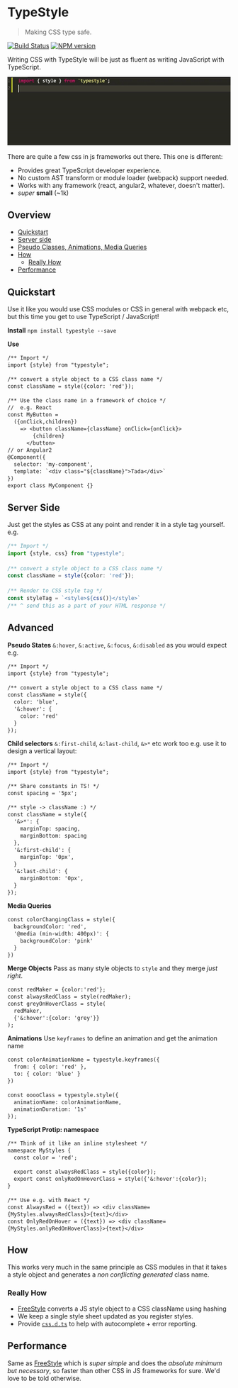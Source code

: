 # TypeStyle

> Making CSS type safe.

[![Build Status][travis-image]][travis-url]
[![NPM version][npm-image]][npm-url]

Writing CSS with TypeStyle will be just as fluent as writing JavaScript with TypeScript.

![](https://raw.githubusercontent.com/typestyle/typestyle.github.io/master/images/autocomplete.gif)

There are quite a few css in js frameworks out there. This one is different:

- Provides great TypeScript developer experience.
- No custom AST transform or module loader (webpack) support needed.
- Works with any framework (react, angular2, whatever, doesn't matter).
- *super* **small** (~1k)

## Overview

* [Quickstart](#quickstart)
* [Server side](#server-side)
* [Pseudo Classes, Animations, Media Queries](#advanced)
* [How](#how)
  * [Really How](#really-how)
* [Performance](#performance)

## Quickstart

Use it like you would use CSS modules or CSS in general with webpack etc, but this time you get to use TypeScript / JavaScript!

**Install**
`npm install typestyle --save`  

**Use**
```tsx
/** Import */
import {style} from "typestyle";

/** convert a style object to a CSS class name */
const className = style({color: 'red'});

/** Use the class name in a framework of choice */
//  e.g. React
const MyButton = 
  ({onClick,children})
    => <button className={className} onClick={onClick}>
        {children}
      </button>
// or Angular2
@Component({
  selector: 'my-component',
  template: `<div class="${className}">Tada</div>`
})
export class MyComponent {}

```

## Server Side

Just get the styles as CSS at any point and render it in a style tag yourself. e.g. 

```ts
/** Import */
import {style, css} from "typestyle";

/** convert a style object to a CSS class name */
const className = style({color: 'red'});

/** Render to CSS style tag */
const styleTag = `<style>${css()}</style>`
/** ^ send this as a part of your HTML response */
```

## Advanced
**Pseudo States**
`&:hover`, `&:active`, `&:focus`, `&:disabled` as you would expect e.g.

```tsx
/** Import */
import {style} from "typestyle";

/** convert a style object to a CSS class name */
const className = style({
  color: 'blue',
  '&:hover': {
    color: 'red'
  }
});
```

**Child selectors**
`&:first-child`, `&:last-child`, `&>*` etc work too e.g. use it to design a vertical layout:

```tsx
/** Import */
import {style} from "typestyle";

/** Share constants in TS! */
const spacing = '5px';

/** style -> className :) */
const className = style({
  '&>*': {
    marginTop: spacing,
    marginBottom: spacing
  },
  '&:first-child': {
    marginTop: '0px',
  }
  '&:last-child': {
    marginBottom: '0px',
  }
});
```

**Media Queries**
```tsx
const colorChangingClass = style({
  backgroundColor: 'red',
  '@media (min-width: 400px)': {
    backgroundColor: 'pink'
  }
})
```

**Merge Objects**
Pass as many style objects to `style` and they merge *just right*.

```tsx
const redMaker = {color:'red'};
const alwaysRedClass = style(redMaker);
const greyOnHoverClass = style(
  redMaker,
  {'&:hover':{color: 'grey'}}
);
```

**Animations**
Use `keyframes` to define an animation and get the animation name
```tsx
const colorAnimationName = typestyle.keyframes({
  from: { color: 'red' },
  to: { color: 'blue' }
})

const ooooClass = typestyle.style({
  animationName: colorAnimationName,
  animationDuration: '1s'
});
```

**TypeScript Protip: namespace**
```tsx
/** Think of it like an inline stylesheet */
namespace MyStyles {
  const color = 'red';

  export const alwaysRedClass = style({color});
  export const onlyRedOnHoverClass = style({'&:hover':{color});
}

/** Use e.g. with React */
const AlwaysRed = ({text}) => <div className={MyStyles.alwaysRedClass}>{text}</div>
const OnlyRedOnHover = ({text}) => <div className={MyStyles.onlyRedOnHoverClass}>{text}</div>
```

## How
This works very much in the same principle as CSS modules in that it takes a style object and generates a *non conflicting generated* class name.

### Really How
* [FreeStyle][free-style] converts a JS style object to a CSS className using hashing
* We keep a single style sheet updated as you register styles.
* Provide [`css.d.ts`][css.d.ts] to help with autocomplete + error reporting.

## Performance
Same as [FreeStyle][free-style] which is *super simple* and does the *absolute minimum but necessary*, so faster than other CSS in JS frameworks for sure. We'd love to be told otherwise.

[free-style]:https://github.com/blakeembrey/free-style
[travis-image]: https://travis-ci.org/typestyle/typestyle.svg?branch=master
[travis-url]:https://travis-ci.org/typestyle/typestyle
[npm-image]: https://img.shields.io/npm/v/typestyle.svg?style=flat
[npm-url]: https://npmjs.org/package/typestyle
[css.d.ts]: https://github.com/typestyle/typestyle/blob/master/src/css.d.ts